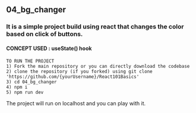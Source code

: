 ## 04_bg_changer
### It is a simple project build using react that changes the color based on click of buttons.
#### CONCEPT USED : useState() hook

```
TO RUN THE PROJECT
1) Fork the main repository or you can directly download the codebase
2) clone the repository (if you forked) using git clone 'https://github.com/{yourUsername}/React101Basics'
3) cd 04_bg_changer
4) npm i
5) npm run dev
```

The project will run on localhost and you can play with it.
